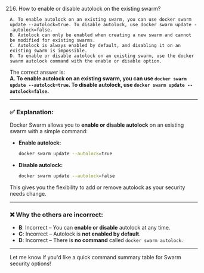 216. How to enable or disable autolock on the existing swarm?
```
A. To enable autolock on an existing swarm, you can use docker swarm update --autolock=true. To disable autolock, use docker swarm update --autolock=false.
B. Autolock can only be enabled when creating a new swarm and cannot be modified for existing swarms.
C. Autolock is always enabled by default, and disabling it on an existing swarm is impossible.
D. To enable or disable autolock on an existing swarm, use the docker swarm autolock command with the enable or disable option.
```

The correct answer is:  
**A. To enable autolock on an existing swarm, you can use `docker swarm update --autolock=true`. To disable autolock, use `docker swarm update --autolock=false`.**

---

### ✅ Explanation:

Docker Swarm allows you to **enable or disable autolock** on an existing swarm with a simple command:

- **Enable autolock:**
  ```bash
  docker swarm update --autolock=true
  ```

- **Disable autolock:**
  ```bash
  docker swarm update --autolock=false
  ```

This gives you the flexibility to add or remove autolock as your security needs change.

---

### ❌ Why the others are incorrect:
- **B**: Incorrect – You can **enable or disable** autolock at any time.
- **C**: Incorrect – Autolock is **not enabled by default**.
- **D**: Incorrect – There is **no command** called `docker swarm autolock`.

---

Let me know if you'd like a quick command summary table for Swarm security options!
